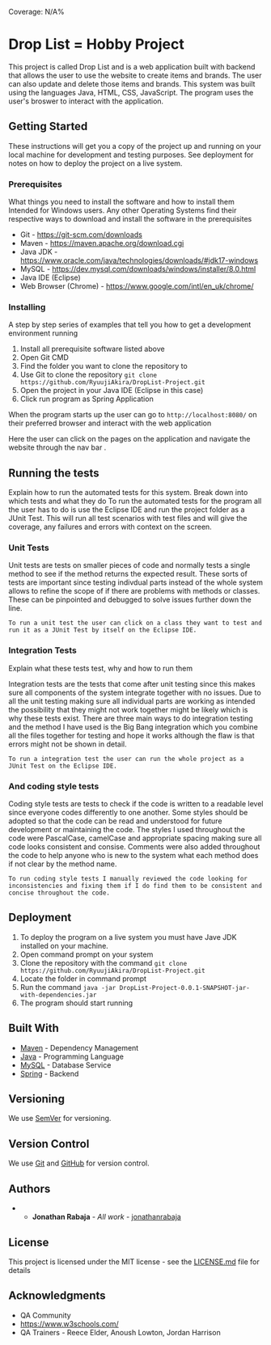 Coverage: N/A%
# Drop List = Hobby Project

This project is called Drop List and is a web application built with backend that allows the user to use the website to create items and brands. The user can also update and
delete those items and brands. This system was built using the languages Java, HTML, CSS, JavaScript. The program uses the user's broswer to interact with the application.

## Getting Started

These instructions will get you a copy of the project up and running on your local machine for development and testing purposes. See deployment for notes on how to deploy the project on a live system.

### Prerequisites

What things you need to install the software and how to install them
Intended for Windows users. Any other Operating Systems find their respective ways to download and install the software in the prerequisites

* Git - https://git-scm.com/downloads
* Maven - https://maven.apache.org/download.cgi
* Java JDK - https://www.oracle.com/java/technologies/downloads/#jdk17-windows
* MySQL - https://dev.mysql.com/downloads/windows/installer/8.0.html
* Java IDE (Eclipse)
* Web Browser (Chrome) - https://www.google.com/intl/en_uk/chrome/


### Installing

A step by step series of examples that tell you how to get a development environment running

1. Install all prerequisite software listed above
2. Open Git CMD 
3. Find the folder you want to clone the repository to
4. Use Git to clone the repository `git clone https://github.com/RyuujiAkira/DropList-Project.git`
5. Open the project in your Java IDE (Eclipse in this case)
6. Click run program as Spring Application


When the program starts up the user can go to `http://localhost:8080/` on their preferred browser and interact with the web application

Here the user can click on the pages on the application and navigate the website through the nav bar . 

## Running the tests

Explain how to run the automated tests for this system. Break down into which tests and what they do
To run the automated tests for the program all the user has to do is use the Eclipse IDE and run the project folder as a JUnit Test. This will run all test scenarios with test files and will give the coverage, any failures and errors with context on the screen. 

### Unit Tests 

Unit tests are tests on smaller pieces of code and normally tests a single method to see if the method returns the expected result. These sorts of tests are important since testing indivdual parts instead of the whole system allows to refine the scope of if there are problems with methods or classes. These can be pinpointed and debugged to solve issues further down the line.

```
To run a unit test the user can click on a class they want to test and run it as a JUnit Test by itself on the Eclipse IDE.
```

### Integration Tests 
Explain what these tests test, why and how to run them

Integration tests are the tests that come after unit testing since this makes sure all components of the system integrate together with no issues. Due to all the unit testing making sure all individual parts are working as intended the possibility that they might not work together might be likely which is why these tests exist. There are three main ways to do integration testing and the method I have used is the Big Bang integration which you combine all the files together for testing and hope it works although the flaw is that errors might not be shown in detail. 

```
To run a integration test the user can run the whole project as a JUnit Test on the Eclipse IDE.
```

### And coding style tests

Coding style tests are tests to check if the code is written to a readable level since everyone codes differently to one another. Some styles should be adopted so that the code can be read and understood for future development or maintaining the code. The styles I used throughout the code were PascalCase, camelCase and appropriate spacing making sure all code looks consistent and consise. Comments were also added throughout the code to help anyone who is new to the system what each method does if not clear by the method name. 

```
To run coding style tests I manually reviewed the code looking for inconsistencies and fixing them if I do find them to be consistent and concise throughout the code.
```

## Deployment

1. To deploy the program on a live system you must have Jave JDK installed on your machine. 
2. Open command prompt on your system
3. Clone the repository with the command `git clone https://github.com/RyuujiAkira/DropList-Project.git`
4. Locate the folder in command prompt
5. Run the command ``` java -jar DropList-Project-0.0.1-SNAPSHOT-jar-with-dependencies.jar ```
6. The program should start running 

## Built With

* [Maven](https://maven.apache.org/) - Dependency Management
* [Java](https://www.java.com/en/) - Programming Language
* [MySQL](https://www.mysql.com/) - Database Service
* [Spring](https://spring.io/projects/spring-boot) - Backend

## Versioning

We use [SemVer](http://semver.org/) for versioning.

## Version Control

We use [Git](https://git-scm.com/) and [GitHub](https://github.com/) for version control.

## Authors

* * **Jonathan Rabaja** - *All work* - [jonathanrabaja](https://github.com/ryuujiakira)

## License

This project is licensed under the MIT license - see the [LICENSE.md](LICENSE.md) file for details 

## Acknowledgments

* QA Community
* https://www.w3schools.com/
* QA Trainers - Reece Elder, Anoush Lowton, Jordan Harrison
